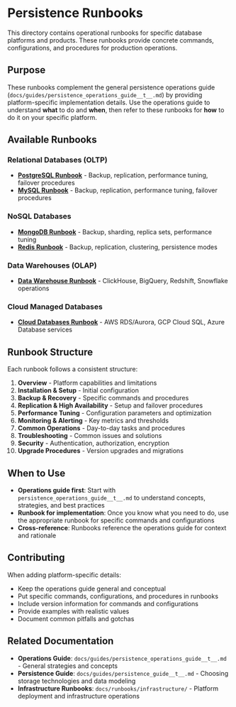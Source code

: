 # Persistence Runbooks

This directory contains operational runbooks for specific database platforms and products. These runbooks provide concrete commands, configurations, and procedures for production operations.

## Purpose

These runbooks complement the general persistence operations guide (`docs/guides/persistence_operations_guide__t__.md`) by providing platform-specific implementation details. Use the operations guide to understand **what** to do and **when**, then refer to these runbooks for **how** to do it on your specific platform.

## Available Runbooks

### Relational Databases (OLTP)
- **[PostgreSQL Runbook](postgresql_runbook__t__.md)** - Backup, replication, performance tuning, failover procedures
- **[MySQL Runbook](mysql_runbook__t__.md)** - Backup, replication, performance tuning, failover procedures

### NoSQL Databases
- **[MongoDB Runbook](mongodb_runbook__t__.md)** - Backup, sharding, replica sets, performance tuning
- **[Redis Runbook](redis_runbook__t__.md)** - Backup, replication, clustering, persistence modes

### Data Warehouses (OLAP)
- **[Data Warehouse Runbook](data_warehouse_runbook__t__.md)** - ClickHouse, BigQuery, Redshift, Snowflake operations

### Cloud Managed Databases
- **[Cloud Databases Runbook](cloud_databases_runbook__t__.md)** - AWS RDS/Aurora, GCP Cloud SQL, Azure Database services

## Runbook Structure

Each runbook follows a consistent structure:

1. **Overview** - Platform capabilities and limitations
2. **Installation & Setup** - Initial configuration
3. **Backup & Recovery** - Specific commands and procedures
4. **Replication & High Availability** - Setup and failover procedures
5. **Performance Tuning** - Configuration parameters and optimization
6. **Monitoring & Alerting** - Key metrics and thresholds
7. **Common Operations** - Day-to-day tasks and procedures
8. **Troubleshooting** - Common issues and solutions
9. **Security** - Authentication, authorization, encryption
10. **Upgrade Procedures** - Version upgrades and migrations

## When to Use

- **Operations guide first**: Start with `persistence_operations_guide__t__.md` to understand concepts, strategies, and best practices
- **Runbook for implementation**: Once you know what you need to do, use the appropriate runbook for specific commands and configurations
- **Cross-reference**: Runbooks reference the operations guide for context and rationale

## Contributing

When adding platform-specific details:
- Keep the operations guide general and conceptual
- Put specific commands, configurations, and procedures in runbooks
- Include version information for commands and configurations
- Provide examples with realistic values
- Document common pitfalls and gotchas

## Related Documentation

- **Operations Guide**: `docs/guides/persistence_operations_guide__t__.md` - General strategies and concepts
- **Persistence Guide**: `docs/guides/persistence_guide__t__.md` - Choosing storage technologies and data modeling
- **Infrastructure Runbooks**: `docs/runbooks/infrastructure/` - Platform deployment and infrastructure operations
